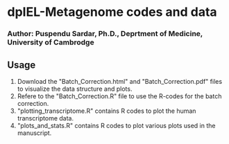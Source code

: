 # dpIEL-Metagenome codes and data
### Author: Puspendu Sardar, Ph.D., Deprtment of Medicine, University of Cambrodge

## Usage
1. Download the "Batch_Correction.html" and "Batch_Correction.pdf" files to visualize the data structure and plots.
2. Refere to the "Batch_Correction.R" file to use the R-codes for the batch correction.
3. "plotting_transcriptome.R" contains R codes to plot the human transcriptome data.
4. "plots_and_stats.R" contains R codes to plot various plots used in the manuscript.
